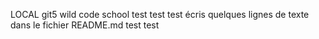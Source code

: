 LOCAL
git5 wild code school
test test test écris quelques lignes de texte dans le fichier README.md test test
